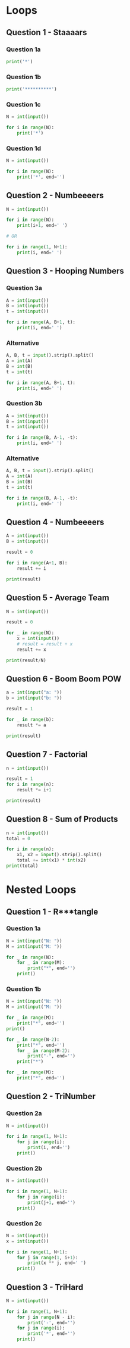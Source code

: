 # Loops

## Question 1 - Staaaars

### Question 1a

```python
print('*')
```

### Question 1b

```python
print('**********')
```

### Question 1c

```python
N = int(input())

for i in range(N):
    print('*')
```

### Question 1d

```python
N = int(input())

for i in range(N):
    print('*', end='')
```

## Question 2 - Numbeeeers

```python
N = int(input())

for i in range(N):
    print(i+1, end=' ')

# OR

for i in range(1, N+1):
    print(i, end=' ')
```

## Question 3 - Hooping Numbers

### Question 3a

```python
A = int(input())
B = int(input())
t = int(input())

for i in range(A, B+1, t):
    print(i, end=' ')
```

### Alternative

```python
A, B, t = input().strip().split()
A = int(A)
B = int(B)
t = int(t)

for i in range(A, B+1, t):
    print(i, end=' ')
```



### Question 3b

```python
A = int(input())
B = int(input())
t = int(input())

for i in range(B, A-1, -t):
    print(i, end=' ')
```

### Alternative

```python
A, B, t = input().strip().split()
A = int(A)
B = int(B)
t = int(t)

for i in range(B, A-1, -t):
    print(i, end=' ')
```





## Question 4 - Numbeeeers

```python
A = int(input())
B = int(input())

result = 0

for i in range(A+1, B):
    result += i

print(result)
```

## Question 5 - Average Team

```python
N = int(input())

result = 0

for _ in range(N):
    x = int(input())
    # result = result + x 
    result += x

print(result/N)
```

## Question 6 - Boom Boom POW

```python
a = int(input("a: "))
b = int(input("b: "))

result = 1

for _ in range(b):
    result *= a

print(result)

```

## Question 7 - Factorial

```python
n = int(input())

result = 1
for i in range(n):
    result *= i+1

print(result)
```

## Question 8 - Sum of Products

```python
n = int(input())
total = 0

for i in range(n):
    x1, x2 = input().strip().split()
    total += int(x1) * int(x2)
print(total)
```



# Nested Loops

## Question 1 - R\*\*\*tangle

### Question 1a

```python
N = int(input("N: "))
M = int(input("M: "))

for _ in range(N):
    for _ in range(M):
        print("*", end='')
    print()
```

### Question 1b

```python
N = int(input("N: "))
M = int(input("M: "))

for _ in range(M):
    print("*", end='')
print()

for _ in range(N-2):
    print("*", end='')
    for _ in range(M-2):
        print("-", end='')
    print("*")

for _ in range(M):
    print("*", end='')
```

## Question 2 - TriNumber

### Question 2a

```python
N = int(input())

for i in range(1, N+1):
    for j in range(i):
        print(i, end='')
    print()
```

### Question 2b

```python
N = int(input())

for i in range(1, N+1):
    for j in range(i):
        print(j+1, end='')
    print()
```

### Question 2c

```python
N = int(input())
x = int(input())

for i in range(1, N+1):
    for j in range(1, i+1):
        print(x ** j, end=' ')
    print()
```

## Question 3 - TriHard

```python
N = int(input())

for i in range(1, N+1):
    for j in range(N - i):
        print('-', end='')
    for j in range(i):
        print('*', end='')
    print()
```



